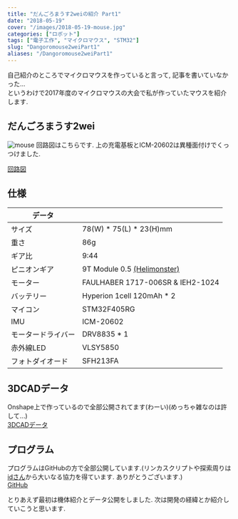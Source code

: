 ```yaml
---
title: "だんごろまうす2weiの紹介 Part1"
date: "2018-05-19"
cover: "/images/2018-05-19-mouse.jpg"
categories: ["ロボット"]
tags: ["電子工作", "マイクロマウス", "STM32"]
slug: "Dangoromouse2weiPart1"
aliases: "/Dangoromouse2weiPart1"
---
```

自己紹介のところでマイクロマウスを作っていると言って, 記事を書いていなかった...  
というわけで2017年度のマイクロマウスの大会で私が作っていたマウスを紹介します.

## だんごろまうす2wei
![mouse](/images/2018-05-19-mouse.jpg)
回路図はこちらです. 上の充電基板とICM-20602は異種面付けでくっつけました.

[回路図](/pdfs/2018-05-19-circuit.pdf)

## 仕様  
| データ | |  
| ------ | ------------------------|  
| サイズ | 78(W) * 75(L) * 23(H)mm |  
| 重さ   | 86g |  
| ギア比 | 9:44|  
| ピニオンギア | 9T Module 0.5 [(Helimonster)](http://helimonster.jp/?pid=39331197)|  
| モーター | FAULHABER 1717-006SR & IEH2-1024|  
| バッテリー | Hyperion 1cell 120mAh * 2 |  
| マイコン | STM32F405RG |  
| IMU | ICM-20602|  
| モータードライバー | DRV8835 * 1 |
| 赤外線LED | VLSY5850 |  
| フォトダイオード | SFH213FA |  

## 3DCADデータ
Onshape上で作っているので全部公開されてます(わーい)(めっちゃ雑なのは許して...)  
[3DCADデータ](https://cad.onshape.com/documents/c2a612fa5d9512da2c2ba9ba/w/37291b77c13a207be24fd32c/e/8fe1776ea00df1f63d9a7140)

## プログラム
プログラムはGitHubの方で全部公開しています.(リンカスクリプトや探索周りは[idさん](http://idken.net/)から大いなる協力を得ています. ありがとうございます.)  
[GitHub](https://github.com/dangorogoro/Dangoromouse/tree/2weidev)

とりあえず最初は機体紹介とデータ公開をしました. 次は開発の経緯とか紹介していこうと思います.  

